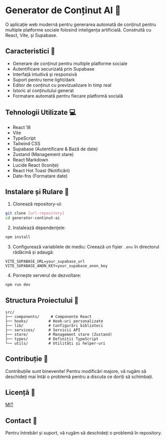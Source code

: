 # Generator de Conținut AI 🤖

O aplicație web modernă pentru generarea automată de conținut pentru multiple platforme sociale folosind inteligența artificială. Construită cu React, Vite, și Supabase.

## Caracteristici 🌟

- Generare de conținut pentru multiple platforme sociale
- Autentificare securizată prin Supabase
- Interfață intuitivă și responsivă
- Suport pentru teme light/dark
- Editor de conținut cu previzualizare în timp real
- Istoric al conținutului generat
- Formatare automată pentru fiecare platformă socială

## Tehnologii Utilizate 💻

- React 18
- Vite
- TypeScript
- Tailwind CSS
- Supabase (Autentificare & Bază de date)
- Zustand (Management stare)
- React Markdown
- Lucide React (Iconițe)
- React Hot Toast (Notificări)
- Date-fns (Formatare date)

## Instalare și Rulare 🚀

1. Clonează repository-ul:
```bash
git clone [url-repository]
cd generator-continut-ai
```

2. Instalează dependențele:
```bash
npm install
```

3. Configurează variabilele de mediu:
Creează un fișier `.env` în directorul rădăcină și adaugă:
```env
VITE_SUPABASE_URL=your_supabase_url
VITE_SUPABASE_ANON_KEY=your_supabase_anon_key
```

4. Pornește serverul de dezvoltare:
```bash
npm run dev
```

## Structura Proiectului 📁

```
src/
├── components/     # Componente React
├── hooks/         # Hook-uri personalizate
├── lib/           # Configurări biblioteci
├── services/      # Servicii API
├── store/         # Management stare (Zustand)
├── types/         # Definiții TypeScript
└── utils/         # Utilități și helper-uri
```

## Contribuție 🤝

Contribuțiile sunt binevenite! Pentru modificări majore, vă rugăm să deschideți mai întâi o problemă pentru a discuta ce doriți să schimbați.

## Licență 📄

[MIT](https://choosealicense.com/licenses/mit/)

## Contact 📧

Pentru întrebări și suport, vă rugăm să deschideți o problemă în repository.